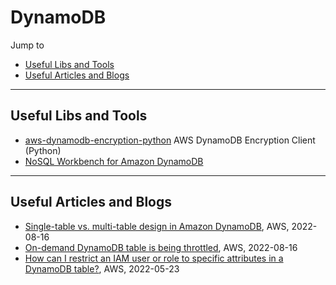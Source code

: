 # DynamoDB

Jump to
- [Useful Libs and Tools](#useful-libs-and-tools)
- [Useful Articles and Blogs](#useful-articles-and-blogs)


---
## Useful Libs and Tools

- [aws-dynamodb-encryption-python](https://github.com/aws/aws-dynamodb-encryption-python) AWS DynamoDB Encryption Client (Python)
- [NoSQL Workbench for Amazon DynamoDB](https://docs.aws.amazon.com/amazondynamodb/latest/developerguide/workbench.html)


---
## Useful Articles and Blogs

- [Single-table vs. multi-table design in Amazon DynamoDB](https://aws.amazon.com/blogs/database/single-table-vs-multi-table-design-in-amazon-dynamodb/), AWS, 2022-08-16
- [On-demand DynamoDB table is being throttled](https://aws.amazon.com/premiumsupport/knowledge-center/on-demand-table-throttling-dynamodb/), AWS, 2022-08-16
- [How can I restrict an IAM user or role to specific attributes in a DynamoDB table?](https://aws.amazon.com/premiumsupport/knowledge-center/dynamodb-table-restrict-attributes/), AWS, 2022-05-23
